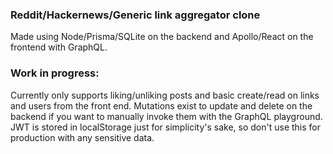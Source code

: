 ### Reddit/Hackernews/Generic link aggregator clone

Made using Node/Prisma/SQLite on the backend and Apollo/React on the frontend with GraphQL.

### Work in progress:

Currently only supports liking/unliking posts and basic create/read on links and users from the front end. Mutations exist to update and delete on the backend if you want to manually invoke them with the GraphQL playground.
JWT is stored in localStorage just for simplicity's sake, so don't use this for production with any sensitive data.
